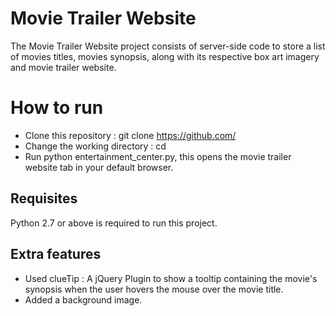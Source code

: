 # Movie Trailer Website
The Movie Trailer Website project consists of server-side code to store a list of movies titles, movies synopsis, along with its respective box art imagery and movie trailer website.
# How to run
* Clone this repository : git clone https://github.com/
* Change the working directory : cd 
* Run python entertainment_center.py, this opens the movie trailer website tab in your default browser.
## Requisites
Python 2.7 or above is required to run this project.
## Extra features
* Used clueTip : A jQuery Plugin to show a tooltip containing the movie's synopsis when the user hovers the mouse over the movie title.
* Added a background image.
